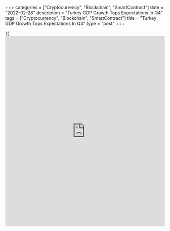 +++
categories = ["Cryptocurrency", "Blockchain", "SmartContract"]
date = "2022-02-28"
description = "Turkey GDP Growth Tops Expectations In Q4"
tags = ["Cryptocurrency", "Blockchain", "SmartContract"]
title = "Turkey GDP Growth Tops Expectations In Q4"
type = "post"
+++

{{<iframe id="large-banner" src="https://www.bounty.group/#slide=25.0" width="100%" height="600" scrolling="no" style="border: 0px solid rgb(216, 221, 230); border-radius: 3px;">}}

Turkey's economic growth accelerated more-than-expected in the fourth
quarter, data from the Turkish Statistical Institute revealed on Monday.

Gross domestic product expanded 9.1 percent from the last year,
following the 7.5 percent growth posted in the third quarter. GDP was
forecast to climb 9.0 percent.

Quarter-on-quarter, economic growth slowed to 1.5 percent in the fourth
quarter from 2.8 percent in the preceding quarter.

Turkey's [economy][1] weathered the initial fallout from the currency
crisis well, Jason Tuvey, an economist at Capital Economics, said.

Nonetheless, the Russia-Ukraine conflict has only added to the headwinds
to the growth forecast as it will contribute to keeping inflation in
Turkey high for longer and threatens to weigh on the tourism recovery,
the economist added.

GDP for the whole year of 2021 grew 11.0 percent compared to 1.8 percent
expansion in 2020.

In a separate communiqué, the statistical office said the trade deficit
widened sharply in January due to surging imports.

Exports grew 17.2 percent annually in January. At the same time, imports
registered a strong 54.2 percent increase.

As a result, the trade gap increased to $10.26 billion from $3.06
billion in the previous year.

For comments and feedback [contact](https://www.playgroundfx.com/contact/): editorial@rtt[news](https://www.letsplayfx.com/blog/forex-news-website/).com

[Economic News][1]

 **What parts of the world are seeing the best (and worst) economic
performances lately? Click[here][2] to check out our [Econ Scorecard][2]
and find out! See up-to-the-moment [ranking](https://www.playgroundfx.com/blog/crypto-exchange-ranking/)s for the best and worst
performers in [GDP][3], [unemployment rate][4], [inflation][2] and much
more.**

   1. www.rtt[news](https://www.letsplayfx.com/blog/forex-news-website/).com/Content/EconomicNews.aspx
   2. www.rtt[news](https://www.letsplayfx.com/blog/forex-news-website/).com/economic-scorecard/world-rank/CPI/highest-performance.aspx
   3. www.rtt[news](https://www.letsplayfx.com/blog/forex-news-website/).com/economic-scorecard/world-rank/GDP/highest-performance.aspx
   4. www.rtt[news](https://www.letsplayfx.com/blog/forex-news-website/).com/economic-scorecard/world-rank/unemployment-rate/lowest-performance.aspx